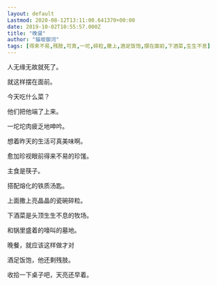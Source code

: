 ```yaml
---
layout: default
Lastmod: 2020-08-12T13:11:00.641370+00:00
date: 2019-10-02T10:55:57.000Z
title: "晚餐"
author: "猫坂御河"
tags: [得来不易,残肢,可真,一坨,碎粒,撒上,酒足饭饱,摆在面前,下酒菜,生生不息]
---
```


人无缘无故就死了。

就这样摆在面前。

今天吃什么菜？

他们把他端了上来。

一坨坨肉疲乏地呻吟。

想着昨天的生活可真美味啊。

愈加珍视眼前得来不易的珍馐。

主食是筷子。

搭配熔化的铁质汤匙。

上面撒上亮晶晶的瓷碗碎粒。

下酒菜是头顶生生不息的牧场。

和锅里盛着的嚎叫的墓地。

晚餐，就应该这样做才对

酒足饭饱，他还剩残肢。

收拾一下桌子吧，天亮还早着。

